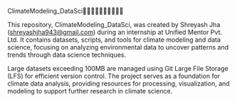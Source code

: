 ClimateModeling_DataSci😶‍🌫️😶‍🌫️😶‍🌫️😶‍🌫️😶‍🌫️

This repository, ClimateModeling_DataSci, was created by Shreyash Jha (shreyashjha943@gmail.com) during an internship at Unified Mentor Pvt. Ltd. It contains datasets, scripts, and tools for climate modeling and data science, focusing on analyzing environmental data to uncover patterns and trends through data science techniques.

Large datasets exceeding 100MB are managed using Git Large File Storage (LFS) for efficient version control. The project serves as a foundation for climate data analysis, providing resources for processing, visualization, and modeling to support further research in climate science.
